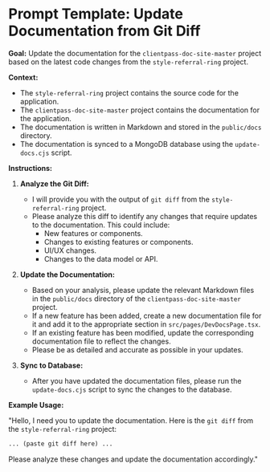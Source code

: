 # Prompt Template: Update Documentation from Git Diff

**Goal:** Update the documentation for the `clientpass-doc-site-master` project based on the latest code changes from the `style-referral-ring` project.

**Context:**
- The `style-referral-ring` project contains the source code for the application.
- The `clientpass-doc-site-master` project contains the documentation for the application.
- The documentation is written in Markdown and stored in the `public/docs` directory.
- The documentation is synced to a MongoDB database using the `update-docs.cjs` script.

**Instructions:**

1.  **Analyze the Git Diff:**
    - I will provide you with the output of `git diff` from the `style-referral-ring` project.
    - Please analyze this diff to identify any changes that require updates to the documentation. This could include:
        - New features or components.
        - Changes to existing features or components.
        - UI/UX changes.
        - Changes to the data model or API.

2.  **Update the Documentation:**
    - Based on your analysis, please update the relevant Markdown files in the `public/docs` directory of the `clientpass-doc-site-master` project.
    - If a new feature has been added, create a new documentation file for it and add it to the appropriate section in `src/pages/DevDocsPage.tsx`.
    - If an existing feature has been modified, update the corresponding documentation file to reflect the changes.
    - Please be as detailed and accurate as possible in your updates.

3.  **Sync to Database:**
    - After you have updated the documentation files, please run the `update-docs.cjs` script to sync the changes to the database.

**Example Usage:**

"Hello, I need you to update the documentation. Here is the `git diff` from the `style-referral-ring` project:

```diff
... (paste git diff here) ...
```

Please analyze these changes and update the documentation accordingly."
